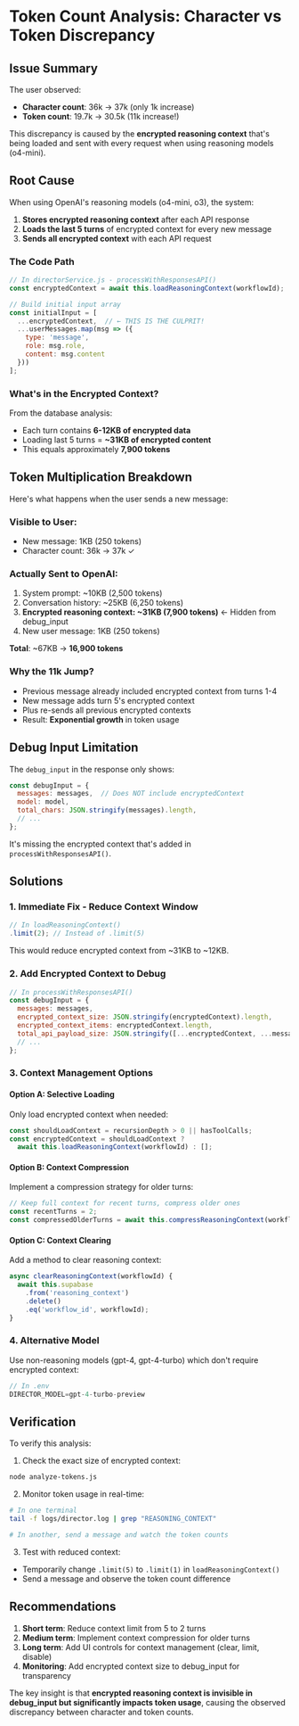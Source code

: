 # Token Count Analysis: Character vs Token Discrepancy

## Issue Summary

The user observed:
- **Character count**: 36k → 37k (only 1k increase)
- **Token count**: 19.7k → 30.5k (11k increase!)

This discrepancy is caused by the **encrypted reasoning context** that's being loaded and sent with every request when using reasoning models (o4-mini).

## Root Cause

When using OpenAI's reasoning models (o4-mini, o3), the system:

1. **Stores encrypted reasoning context** after each API response
2. **Loads the last 5 turns** of encrypted context for every new message
3. **Sends all encrypted context** with each API request

### The Code Path

```javascript
// In directorService.js - processWithResponsesAPI()
const encryptedContext = await this.loadReasoningContext(workflowId);

// Build initial input array
const initialInput = [
  ...encryptedContext,  // ← THIS IS THE CULPRIT!
  ...userMessages.map(msg => ({
    type: 'message',
    role: msg.role,
    content: msg.content
  }))
];
```

### What's in the Encrypted Context?

From the database analysis:
- Each turn contains **6-12KB of encrypted data**
- Loading last 5 turns = **~31KB of encrypted content**
- This equals approximately **7,900 tokens**

## Token Multiplication Breakdown

Here's what happens when the user sends a new message:

### Visible to User:
- New message: 1KB (250 tokens)
- Character count: 36k → 37k ✓

### Actually Sent to OpenAI:
1. System prompt: ~10KB (2,500 tokens)
2. Conversation history: ~25KB (6,250 tokens)  
3. **Encrypted reasoning context: ~31KB (7,900 tokens)** ← Hidden from debug_input
4. New user message: 1KB (250 tokens)

**Total**: ~67KB → **16,900 tokens**

### Why the 11k Jump?
- Previous message already included encrypted context from turns 1-4
- New message adds turn 5's encrypted context
- Plus re-sends all previous encrypted contexts
- Result: **Exponential growth** in token usage

## Debug Input Limitation

The `debug_input` in the response only shows:
```javascript
const debugInput = {
  messages: messages,  // Does NOT include encryptedContext
  model: model,
  total_chars: JSON.stringify(messages).length,
  // ...
};
```

It's missing the encrypted context that's added in `processWithResponsesAPI()`.

## Solutions

### 1. Immediate Fix - Reduce Context Window
```javascript
// In loadReasoningContext()
.limit(2); // Instead of .limit(5)
```
This would reduce encrypted context from ~31KB to ~12KB.

### 2. Add Encrypted Context to Debug
```javascript
// In processWithResponsesAPI()
const debugInput = {
  messages: messages,
  encrypted_context_size: JSON.stringify(encryptedContext).length,
  encrypted_context_items: encryptedContext.length,
  total_api_payload_size: JSON.stringify([...encryptedContext, ...messages]).length,
  // ...
};
```

### 3. Context Management Options

#### Option A: Selective Loading
Only load encrypted context when needed:
```javascript
const shouldLoadContext = recursionDepth > 0 || hasToolCalls;
const encryptedContext = shouldLoadContext ? 
  await this.loadReasoningContext(workflowId) : [];
```

#### Option B: Context Compression
Implement a compression strategy for older turns:
```javascript
// Keep full context for recent turns, compress older ones
const recentTurns = 2;
const compressedOlderTurns = await this.compressReasoningContext(workflowId, recentTurns);
```

#### Option C: Context Clearing
Add a method to clear reasoning context:
```javascript
async clearReasoningContext(workflowId) {
  await this.supabase
    .from('reasoning_context')
    .delete()
    .eq('workflow_id', workflowId);
}
```

### 4. Alternative Model
Use non-reasoning models (gpt-4, gpt-4-turbo) which don't require encrypted context:
```javascript
// In .env
DIRECTOR_MODEL=gpt-4-turbo-preview
```

## Verification

To verify this analysis:

1. Check the exact size of encrypted context:
```bash
node analyze-tokens.js
```

2. Monitor token usage in real-time:
```bash
# In one terminal
tail -f logs/director.log | grep "REASONING_CONTEXT"

# In another, send a message and watch the token counts
```

3. Test with reduced context:
- Temporarily change `.limit(5)` to `.limit(1)` in `loadReasoningContext()`
- Send a message and observe the token count difference

## Recommendations

1. **Short term**: Reduce context limit from 5 to 2 turns
2. **Medium term**: Implement context compression for older turns
3. **Long term**: Add UI controls for context management (clear, limit, disable)
4. **Monitoring**: Add encrypted context size to debug_input for transparency

The key insight is that **encrypted reasoning context is invisible in debug_input but significantly impacts token usage**, causing the observed discrepancy between character and token counts.